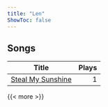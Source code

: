 ```yaml
---
title: "Len"
ShowToc: false
---
```


## Songs
Title | Plays 
----- | -----: 
[Steal My Sunshine](/songs/steal-my-sunshine) | 1

{{< more >}}